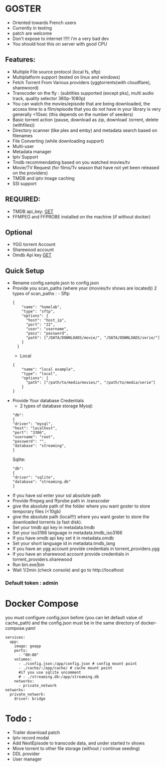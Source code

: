 # GOSTER

- Oriented towards French users
- Currently in testing
- patch are welcome
- Don't expose to internet !!!!! i'm a very bad dev
- You should host this on server with good CPU

## Features:

- Multiple File source protocol (local fs, sftp)
- Multiplatform support (tested on linux and windows)
- Fetch Torrent From Various providers (yggtorrents(with cloudflare), sharewoord)
- Transcoder on the fly : (subtitles supported (except pks), multi audio track, quality selector 360p-1080p)
- You can watch the movies/episode that are being downloaded, the access time to a film/episode that you do not have in your library is very generally <10sec (this depends on the number of seeders)
- Basic torrent action (pause, download as zip, download .torrent, delete (withfiles))
- Directory scanner (like plex and emby) and metadata search based on filenames
- File Converting (while downloading support)
- Multi-user
- Metadata manager
- Iptv Support
- Tmdb recommendating based on you watched movies/tv
- Movie/TV Request (for films/Tv season that have not yet been released on the providers)
- TMDB and iptv image caching
- SSl support

## REQUIRED:

- TMDB api_key: [GET](https://www.themoviedb.org/settings/api?language=fr)
- FFMPEG and FFPROBE installed on the machine (if without docker)

## Optional

- YGG torrent Account
- Sharewood account
- Omdb Api key [GET](https://www.omdbapi.com/apikey.aspx)

## Quick Setup

- Rename config.sample.json to config.json
- Provide you scan_paths (where your (movies/tv shows are located))
  2 types of scan_paths : - Sftp
  ```
  {
      "name": "homelab",
      "type": "sftp",
      "options": {
        "host": "host_ip",
        "port": "22",
        "user": "username",
        "pass": "password",
        "path": ["/DATA/DOWNLOADS/movie/", "/DATA/DOWNLOADS/serie/"]
      }
    }
  ```
  - Local
  ```
  {
      "name": "local example",
      "type": "local",
      "options": {
        "path": ["/path/to/media/movies/", "/path/to/media/serie"]
      }
  }
  ```
- Provide Your database Credentials
  - 2 types of database storage
    Mysql:
  ```
  "db":
  {
  "driver": "mysql",
  "host": "localhost",
  "port": "3306",
  "username": "root",
  "password": "",
  "database": "streaming",
  }
  ```
  Sqlite:
  ```
  "db":
  {
  "driver": "sqlite",
  "database": "streaming.db"
  }
  ```
- If you have ssl enter your ssl absolute path
- Provide ffmpeg and ffprobe path in .transcoder
- give the absolute path of the folder where you want goster to store temporary files (<10gb)
- give the absolute path (local!!!) where you want goster to store the downloaded torrents (a fast disk).
- Set your tmdb api key in metadata.tmdb
- Set your iso3166 language in metadata.tmdb_iso3166
- If you have omdb api key set it in metadata.omdb
- Set your short language id in metadata.tmdb_lang
- If you have an ygg account provide credentials in torrent_providers.ygg
- If you have an sharewood account provide credentials in torrent_providers.sharewood
- Run bin.exe|bin
- Wait 1/2min (check console) and go to http://localhost

### Default token : admin

# Docker Compose

you must configure config.json before (you can let default value of cache_path)
and the config.json must be in the same directory of docker-compose.yaml

```
services:
  app:
    image: goapp
    ports:
      - "80:80"
    volumes:
      - ./config.json:/app/config.json # config mount point
      - ./cache/:/app/cache/ # cache mount point
      #if you use sqlite uncomment
      # - ./streaming.db:/app/streaming.db
    networks:
      - private_network
networks:
  private_network:
    driver: bridge
```

# Todo :

- Trailer download patch
- Iptv record modal
- Add NextEpisode to transcode data, and under started tv shows
- Move torrent to other file storage (without / continue seeding)
- DDL provider
- User manager
